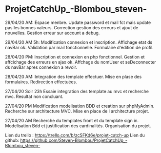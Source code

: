 # ProjetCatchUp_-Blombou_steven-

29/04/20 AM: 
Espace menbre.
Update password et mail fct mais update pas les bonnes valeurs.
Correction gestion des erreurs et ajout de nouvelles.
Gestion erreur sur account a debug.


29/04/20 AM 5h:
Modification connexion et inscription.
Affichage etat ds navBar ok.
Validation par mail fonctionnelle.
Formulaire d'édition de profil. 

28/04/20 PM:
Inscription et connexion en php fonctionnel.
Gestion et affcichage des erreurs en ajax ok.
Affchage du nomUser et seDeconnecter ds navBar apres connexion a revoir.

28/04/20 AM:
Integration des template effectuer.
Mise en plase des formulaires.
Redirection effectuées.

27/04/20 Soir 23h
Essaie integration des template au mvc et recherche mvc. 
Resultat non concluant.

27/04/20 PM 
Modification modelisation BDD et creation sur phpMyAdmin.
Recherche sur architecture MVC.
Mise en place de l architecture projet.


27/04/20 AM
Recherche du templates front et du template sign in.
Modelisation Bdd et justification des cardinalités.
Organisation du projet.

Lien du trello : https://trello.com/b/zcSFKd6e/projet-catch-up
Lien du github: https://github.com/Steven-Blombou/ProjetCatchUp_-Blombou_steven-
